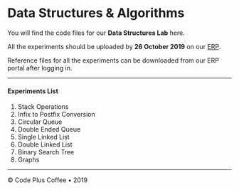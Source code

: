# Data Structures & Algorithms

You will find the code files for our **Data Structures Lab** here.

All the experiments should be uploaded by **26 October 2019** on our [ERP](https://bit.ly/terna-erp).

Reference files for all the experiments can be downloaded from our ERP portal after logging in.

---

#### Experiments List

1. Stack Operations
2. Infix to Postfix Conversion
3. Circular Queue
4. Double Ended Queue
5. Single Linked List
6. Double Linked List
7. Binary Search Tree
8. Graphs

---

&copy; Code Plus Coffee • 2019
